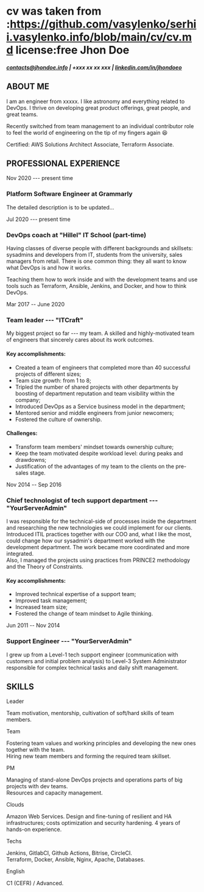 cv was taken from :https://github.com/vasylenko/serhii.vasylenko.info/blob/main/cv/cv.md  license:free
Jhon Doe
================

##### <contacts@jhondoe.info> | +xxx xx xx xxx | [linkedin.com/in/jhondoeo](https://linkedin.com/in/sjhondoe)

ABOUT ME
--------

I am an engineer from xxxxx. I like astronomy and everything related to DevOps. I thrive on developing great product offerings, great people, and great teams.

Recently switched from team management to an individual contributor role to feel the world of engineering on the tip of my fingers again 😆

Certified: AWS Solutions Architect Associate, Terraform Associate.

PROFESSIONAL EXPERIENCE
-----------------------

Nov 2020 --- present time

### Platform Software Engineer at Grammarly

The detailed description is to be updated...

Jul 2020 --- present time

### DevOps coach at "Hillel" IT School (part-time)

Having classes of diverse people with different backgrounds and skillsets: sysadmins and developers from IT, students from the university, sales managers from retail. There is one common thing: they all want to know what DevOps is and how it works.

Teaching them how to work inside and with the development teams and use tools such as Terraform, Ansible, Jenkins, and Docker, and how to think DevOps.

Mar 2017 -- June 2020

### Team leader --- "ITCraft"

My biggest project so far --- my team. A skilled and highly-motivated team of engineers that sincerely cares about its work outcomes.

#### Key accomplishments:

-   Created a team of engineers that completed more than 40 successful projects of different sizes;
-   Team size growth: from 1 to 8;
-   Tripled the number of shared projects with other departments by boosting of department reputation and team visibility within the company;
-   Introduced DevOps as a Service business model in the department;
-   Mentored senior and middle engineers from junior newcomers;
-   Fostered the culture of ownership.

#### Challenges:

-   Transform team members' mindset towards ownership culture;
-   Keep the team motivated despite workload level: during peaks and drawdowns;
-   Justification of the advantages of my team to the clients on the pre-sales stage.

Nov 2014 -- Sep 2016

### Chief technologist of tech support department --- "YourServerAdmin"

I was responsible for the technical-side of processes inside the department and researching the new technologies we could implement for our clients. Introduced ITIL practices together with our COO and, what I like the most, could change how our sysadmin's department worked with the development department. The work became more coordinated and more integrated.\
Also, I managed the projects using practices from PRINCE2 methodology and the Theory of Constraints.

#### Key accomplishments:

-   Improved technical expertise of a support team;
-   Improved task management;
-   Increased team size;
-   Fostered the change of team mindset to Agile thinking.

Jun 2011 -- Nov 2014

### Support Engineer --- "YourServerAdmin"

I grew up from a Level-1 tech support engineer (communication with customers and initial problem analysis) to Level-3 System Administrator responsible for complex technical tasks and daily shift management.

SKILLS
------

Leader

Team motivation, mentorship, cultivation of soft/hard skills of team members.

Team

Fostering team values and working principles and developing the new ones together with the team.\
Hiring new team members and forming the required team skillset.

PM

Managing of stand-alone DevOps projects and operations parts of big projects with dev teams.\
Resources and capacity management.

Clouds

Amazon Web Services. Design and fine-tuning of resilient and HA infrastructures; costs optimization and security hardening. 4 years of hands-on experience.

Techs

Jenkins, GitlabCI, Github Actions, Bitrise, CircleCI.\
Terraform, Docker, Ansible, Nginx, Apache, Databases.

English

C1 (CEFR) / Advanced.

